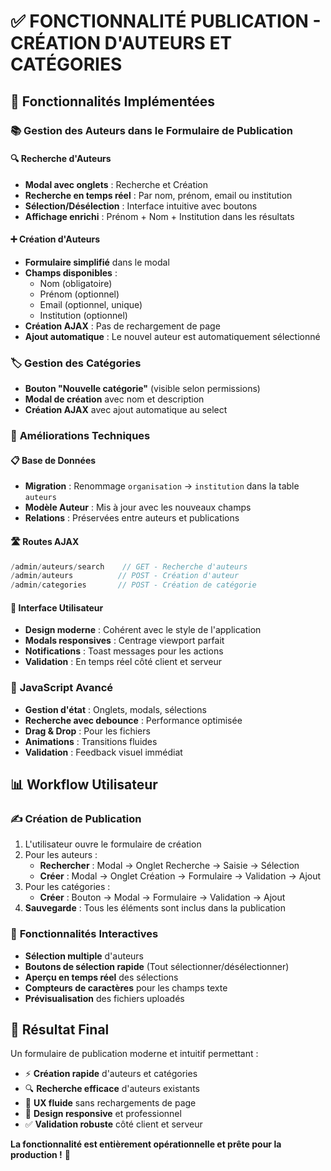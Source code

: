 # ✅ FONCTIONNALITÉ PUBLICATION - CRÉATION D'AUTEURS ET CATÉGORIES

## 🎯 Fonctionnalités Implémentées

### 📚 **Gestion des Auteurs dans le Formulaire de Publication**

#### 🔍 **Recherche d'Auteurs**
- **Modal avec onglets** : Recherche et Création
- **Recherche en temps réel** : Par nom, prénom, email ou institution
- **Sélection/Désélection** : Interface intuitive avec boutons
- **Affichage enrichi** : Prénom + Nom + Institution dans les résultats

#### ➕ **Création d'Auteurs**
- **Formulaire simplifié** dans le modal
- **Champs disponibles** :
  - Nom (obligatoire)
  - Prénom (optionnel)
  - Email (optionnel, unique)
  - Institution (optionnel)
- **Création AJAX** : Pas de rechargement de page
- **Ajout automatique** : Le nouvel auteur est automatiquement sélectionné

### 🏷️ **Gestion des Catégories**
- **Bouton "Nouvelle catégorie"** (visible selon permissions)
- **Modal de création** avec nom et description
- **Création AJAX** avec ajout automatique au select

### 🔧 **Améliorations Techniques**

#### 📋 **Base de Données**
- **Migration** : Renommage `organisation` → `institution` dans la table `auteurs`
- **Modèle Auteur** : Mis à jour avec les nouveaux champs
- **Relations** : Préservées entre auteurs et publications

#### 🛣️ **Routes AJAX**
```php
/admin/auteurs/search    // GET - Recherche d'auteurs
/admin/auteurs          // POST - Création d'auteur
/admin/categories       // POST - Création de catégorie
```

#### 🎨 **Interface Utilisateur**
- **Design moderne** : Cohérent avec le style de l'application
- **Modals responsives** : Centrage viewport parfait
- **Notifications** : Toast messages pour les actions
- **Validation** : En temps réel côté client et serveur

### 🚀 **JavaScript Avancé**
- **Gestion d'état** : Onglets, modals, sélections
- **Recherche avec debounce** : Performance optimisée
- **Drag & Drop** : Pour les fichiers
- **Animations** : Transitions fluides
- **Validation** : Feedback visuel immédiat

## 📊 **Workflow Utilisateur**

### ✍️ **Création de Publication**
1. L'utilisateur ouvre le formulaire de création
2. Pour les auteurs :
   - **Rechercher** : Modal → Onglet Recherche → Saisie → Sélection
   - **Créer** : Modal → Onglet Création → Formulaire → Validation → Ajout
3. Pour les catégories :
   - **Créer** : Bouton → Modal → Formulaire → Validation → Ajout
4. **Sauvegarde** : Tous les éléments sont inclus dans la publication

### 🔄 **Fonctionnalités Interactives**
- **Sélection multiple** d'auteurs
- **Boutons de sélection rapide** (Tout sélectionner/désélectionner)
- **Aperçu en temps réel** des sélections
- **Compteurs de caractères** pour les champs texte
- **Prévisualisation** des fichiers uploadés

## 🎉 **Résultat Final**
Un formulaire de publication moderne et intuitif permettant :
- ⚡ **Création rapide** d'auteurs et catégories
- 🔍 **Recherche efficace** d'auteurs existants
- 💫 **UX fluide** sans rechargements de page
- 📱 **Design responsive** et professionnel
- ✅ **Validation robuste** côté client et serveur

**La fonctionnalité est entièrement opérationnelle et prête pour la production !** 🚀
